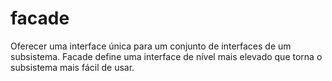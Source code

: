# facade

Oferecer uma interface única para um conjunto de interfaces de um subsistema. Facade define uma interface de nível mais elevado que torna o subsistema mais fácil de usar.